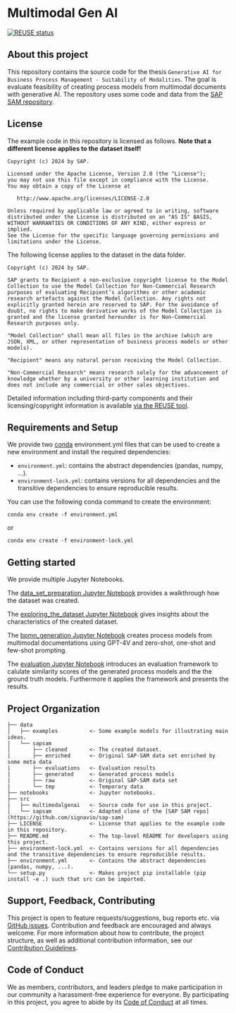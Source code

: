 # Multimodal Gen AI
[![REUSE status](https://api.reuse.software/badge/github.com/SAP-samples/multimodal-generative-ai-for-bpm)](https://api.reuse.software/info/github.com/SAP-samples/multimodal-generative-ai-for-bpm)

## About this project

This repository contains the source code for the thesis `Generative AI for
Business Process Management - Suitability of Modalities`. The goal is evaluate feasibility of creating process models from multimodal documents with generative AI. The repository uses some code and data from the [SAP SAM repository](https://github.com/signavio/sap-sam).



## License

The example code in this repository is licensed as follows. **Note that a different license applies to the dataset itself!**

```
Copyright (c) 2024 by SAP.

Licensed under the Apache License, Version 2.0 (the "License");
you may not use this file except in compliance with the License.
You may obtain a copy of the License at

   http://www.apache.org/licenses/LICENSE-2.0

Unless required by applicable law or agreed to in writing, software
distributed under the License is distributed on an "AS IS" BASIS,
WITHOUT WARRANTIES OR CONDITIONS OF ANY KIND, either express or implied.
See the License for the specific language governing permissions and
limitations under the License.
```

The following license applies to the dataset in the data folder.

```
Copyright (c) 2024 by SAP.

SAP grants to Recipient a non-exclusive copyright license to the Model Collection to use the Model Collection for Non-Commercial Research purposes of evaluating Recipient’s algorithms or other academic research artefacts against the Model Collection. Any rights not explicitly granted herein are reserved to SAP. For the avoidance of doubt, no rights to make derivative works of the Model Collection is granted and the license granted hereunder is for Non-Commercial Research purposes only.

"Model Collection" shall mean all files in the archive (which are JSON, XML, or other representation of business process models or other models).

"Recipient" means any natural person receiving the Model Collection.

"Non-Commercial Research" means research solely for the advancement of knowledge whether by a university or other learning institution and does not include any commercial or other sales objectives.
```

Detailed information including third-party components and their licensing/copyright information is available [via the REUSE tool](https://api.reuse.software/info/github.com/SAP-samples/multimodal-generative-ai-for-bpm).

## Requirements and Setup

We provide two [conda](https://docs.conda.io/projects/conda/en/latest/user-guide/index.html) environment.yml files that can be used to create a new environment and install the required dependencies:
- `environment.yml`: contains the abstract dependencies (pandas, numpy, ...).
- `environment-lock.yml`: contains versions for all dependencies and the transitive dependencies to ensure reproducible results.

You can use the following conda command to create the environment:
```shell
conda env create -f environment.yml  
```
or
```shell
conda env create -f environment-lock.yml
``` 


## Getting started

We provide multiple Jupyter Notebooks.

The [data_set_preparation Jupyter Notebook](https://github.com/SAP-samples/multimodal-generative-ai-for-bpm/blob/main/notebooks/00_data_set_preparation.ipynb) provides a walkthrough how the dataset was created.

The [exploring_the_dataset Jupyter Notebook](https://github.com/SAP-samples/multimodal-generative-ai-for-bpm/blob/main/notebooks/01_exploring_the_dataset.ipynb) gives insights about the characteristics of the created dataset.

The [bpmn_generation Jupyter Notebook](https://github.com/SAP-samples/multimodal-generative-ai-for-bpm/blob/main/notebooks/02_bpmn_generation.ipynb) creates process models from multimodal documentations using GPT-4V and zero-shot, one-shot and few-shot prompting.

The [evaluation Jupyter Notebook](https://github.com/SAP-samples/multimodal-generative-ai-for-bpm/blob/main/notebooks/03_evaluation.ipynb) introduces an evaluation framework to calulate similarity scores of the generated process models and the the ground truth models. Furthermore it applies the framework and presents the results.

## Project Organization

    ├── data
    │   ├── examples          <- Some example models for illustrating main ideas.
    |   └── sapsam
    │       ├── cleaned       <- The created dataset.
    |       ├── enriched      <- Original SAP-SAM data set enriched by some meta data
    |       ├── evaluations   <- Evaluation results
    |       ├── generated     <- Generated process models
    |       ├── raw           <- Original SAP-SAM data set
    |       └── tmp           <- Temporary data
    ├── notebooks             <- Jupyter notebooks.
    ├── src               
    |   ├── multimodalgenai   <- Source code for use in this project.
    │   └── sapsam            <- Adapted clone of the [SAP SAM repo](https://github.com/signavio/sap-sam)
    ├── LICENSE               <- License that applies to the example code in this repository.
    ├── README.md             <- The top-level README for developers using this project.
    ├── environment-lock.yml  <- Contains versions for all dependencies and the transitive dependencies to ensure reproducible results.
    ├── environment.yml       <- Contains the abstract dependencies (pandas, numpy, ...).
    └── setup.py              <- Makes project pip installable (pip install -e .) such that src can be imported.

## Support, Feedback, Contributing

This project is open to feature requests/suggestions, bug reports etc. via [GitHub issues](https://github.com/SAP-samples/multimodal-generative-ai-for-bpm/issues). Contribution and feedback are encouraged and always welcome. For more information about how to contribute, the project structure, as well as additional contribution information, see our [Contribution Guidelines](CONTRIBUTING.md).

## Code of Conduct

We as members, contributors, and leaders pledge to make participation in our community a harassment-free experience for everyone. By participating in this project, you agree to abide by its [Code of Conduct](CODE_OF_CONDUCT.md) at all times.
